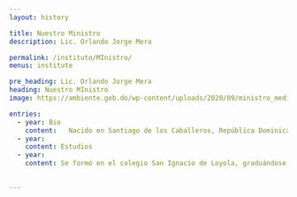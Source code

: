 ```yaml
---
layout: history

title: Nuestro Ministro
description: Lic. Orlando Jorge Mera

permalink: /instituto/MInistro/
menus: institute

pre_heading: Lic. Orlando Jorge Mera
heading: Nuestro MInistro
image: https://ambiente.gob.do/wp-content/uploads/2020/09/ministro_medioambiente_ojm-200x300.jpeg

entries:
  - year: Bio
    content:   Nacido en Santiago de los Caballeros, República Dominicana. Hijo del expresidente Salvador Jorge Blanco y de doña Asela Altagracia Mera Checo.
  - year: 
    content: Estudios
  - year: 
    content: Se formó en el colegio San Ignacio de Loyola, graduándose en el año 1984. Posteriormente, en el 1991, se licenció en Derecho, Summa Cum Laude, en la Pontificia Universidad Católica Madre y Maestra (PUCMM), casa de altos estudios donde ha fungido como docente en las materias de Derecho Mediático; Derecho Administrativo e Introducción al Derecho, mismas ramas que ha impartido en la Universidad Iberoamericana (UNIBE).

 
---    
```


